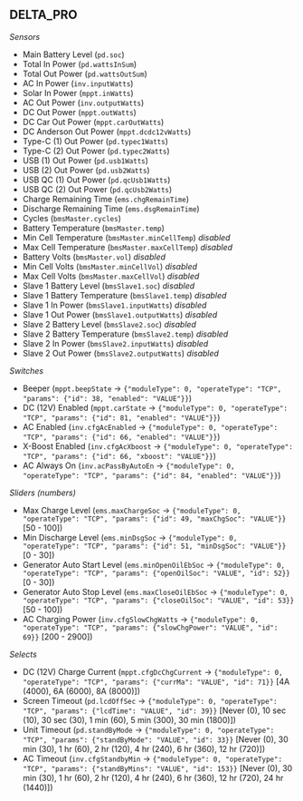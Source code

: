 ## DELTA_PRO

*Sensors*
- Main Battery Level (`pd.soc`)
- Total In Power (`pd.wattsInSum`)
- Total Out Power (`pd.wattsOutSum`)
- AC In Power (`inv.inputWatts`)
- Solar In Power (`mppt.inWatts`)
- AC Out Power (`inv.outputWatts`)
- DC Out Power (`mppt.outWatts`)
- DC Car Out Power (`mppt.carOutWatts`)
- DC Anderson Out Power (`mppt.dcdc12vWatts`)
- Type-C (1) Out Power (`pd.typec1Watts`)
- Type-C (2) Out Power (`pd.typec2Watts`)
- USB (1) Out Power (`pd.usb1Watts`)
- USB (2) Out Power (`pd.usb2Watts`)
- USB QC (1) Out Power (`pd.qcUsb1Watts`)
- USB QC (2) Out Power (`pd.qcUsb2Watts`)
- Charge Remaining Time (`ems.chgRemainTime`)
- Discharge Remaining Time (`ems.dsgRemainTime`)
- Cycles (`bmsMaster.cycles`)
- Battery Temperature (`bmsMaster.temp`)
- Min Cell Temperature (`bmsMaster.minCellTemp`)   _disabled_
- Max Cell Temperature (`bmsMaster.maxCellTemp`)   _disabled_
- Battery Volts (`bmsMaster.vol`)   _disabled_
- Min Cell Volts (`bmsMaster.minCellVol`)   _disabled_
- Max Cell Volts (`bmsMaster.maxCellVol`)   _disabled_
- Slave 1 Battery Level (`bmsSlave1.soc`)   _disabled_
- Slave 1 Battery Temperature (`bmsSlave1.temp`)   _disabled_
- Slave 1 In Power (`bmsSlave1.inputWatts`)   _disabled_
- Slave 1 Out Power (`bmsSlave1.outputWatts`)   _disabled_
- Slave 2 Battery Level (`bmsSlave2.soc`)   _disabled_
- Slave 2 Battery Temperature (`bmsSlave2.temp`)   _disabled_
- Slave 2 In Power (`bmsSlave2.inputWatts`)   _disabled_
- Slave 2 Out Power (`bmsSlave2.outputWatts`)   _disabled_

*Switches*
- Beeper (`mppt.beepState` -> `{"moduleType": 0, "operateType": "TCP", "params": {"id": 38, "enabled": "VALUE"}}`)
- DC (12V) Enabled (`mppt.carState` -> `{"moduleType": 0, "operateType": "TCP", "params": {"id": 81, "enabled": "VALUE"}}`)
- AC Enabled (`inv.cfgAcEnabled` -> `{"moduleType": 0, "operateType": "TCP", "params": {"id": 66, "enabled": "VALUE"}}`)
- X-Boost Enabled (`inv.cfgAcXboost` -> `{"moduleType": 0, "operateType": "TCP", "params": {"id": 66, "xboost": "VALUE"}}`)
- AC Always On (`inv.acPassByAutoEn` -> `{"moduleType": 0, "operateType": "TCP", "params": {"id": 84, "enabled": "VALUE"}}`)

*Sliders (numbers)*
- Max Charge Level (`ems.maxChargeSoc` -> `{"moduleType": 0, "operateType": "TCP", "params": {"id": 49, "maxChgSoc": "VALUE"}}` [50 - 100])
- Min Discharge Level (`ems.minDsgSoc` -> `{"moduleType": 0, "operateType": "TCP", "params": {"id": 51, "minDsgSoc": "VALUE"}}` [0 - 30])
- Generator Auto Start Level (`ems.minOpenOilEbSoc` -> `{"moduleType": 0, "operateType": "TCP", "params": {"openOilSoc": "VALUE", "id": 52}}` [0 - 30])
- Generator Auto Stop Level (`ems.maxCloseOilEbSoc` -> `{"moduleType": 0, "operateType": "TCP", "params": {"closeOilSoc": "VALUE", "id": 53}}` [50 - 100])
- AC Charging Power (`inv.cfgSlowChgWatts` -> `{"moduleType": 0, "operateType": "TCP", "params": {"slowChgPower": "VALUE", "id": 69}}` [200 - 2900])

*Selects*
- DC (12V) Charge Current (`mppt.cfgDcChgCurrent` -> `{"moduleType": 0, "operateType": "TCP", "params": {"currMa": "VALUE", "id": 71}}` [4A (4000), 6A (6000), 8A (8000)])
- Screen Timeout (`pd.lcdOffSec` -> `{"moduleType": 0, "operateType": "TCP", "params": {"lcdTime": "VALUE", "id": 39}}` [Never (0), 10 sec (10), 30 sec (30), 1 min (60), 5 min (300), 30 min (1800)])
- Unit Timeout (`pd.standByMode` -> `{"moduleType": 0, "operateType": "TCP", "params": {"standByMode": "VALUE", "id": 33}}` [Never (0), 30 min (30), 1 hr (60), 2 hr (120), 4 hr (240), 6 hr (360), 12 hr (720)])
- AC Timeout (`inv.cfgStandbyMin` -> `{"moduleType": 0, "operateType": "TCP", "params": {"standByMins": "VALUE", "id": 153}}` [Never (0), 30 min (30), 1 hr (60), 2 hr (120), 4 hr (240), 6 hr (360), 12 hr (720), 24 hr (1440)])


